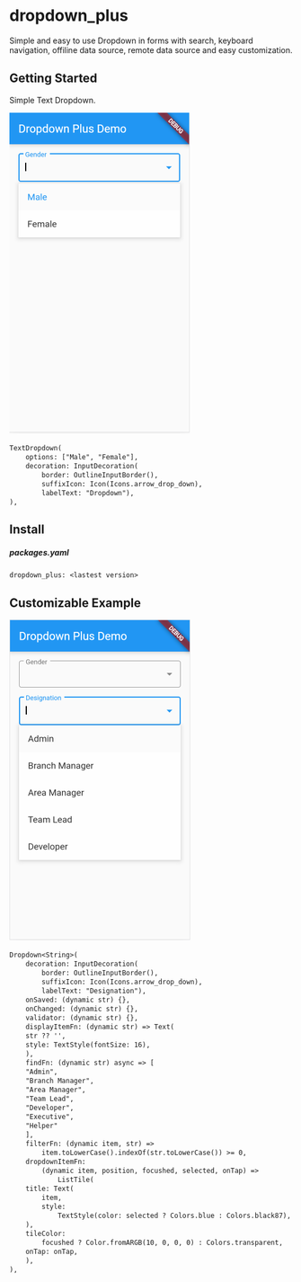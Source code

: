 # dropdown_plus

Simple and easy to use Dropdown in forms with search, keyboard navigation, offiline data source, remote data source and easy customization.

## Getting Started

Simple Text Dropdown.

![](./screenshots/screen1.png?raw=true)

```
TextDropdown(
    options: ["Male", "Female"],
    decoration: InputDecoration(
        border: OutlineInputBorder(),
        suffixIcon: Icon(Icons.arrow_drop_down),
        labelText: "Dropdown"),
),

```

## Install

##### packages.yaml
```
dropdown_plus: <lastest version>
```

## Customizable Example

![](./screenshots/screen2.png?raw=true)

```
Dropdown<String>(
    decoration: InputDecoration(
        border: OutlineInputBorder(),
        suffixIcon: Icon(Icons.arrow_drop_down),
        labelText: "Designation"),
    onSaved: (dynamic str) {},
    onChanged: (dynamic str) {},
    validator: (dynamic str) {},
    displayItemFn: (dynamic str) => Text(
    str ?? '',
    style: TextStyle(fontSize: 16),
    ),
    findFn: (dynamic str) async => [
    "Admin",
    "Branch Manager",
    "Area Manager",
    "Team Lead",
    "Developer",
    "Executive",
    "Helper"
    ],
    filterFn: (dynamic item, str) =>
        item.toLowerCase().indexOf(str.toLowerCase()) >= 0,
    dropdownItemFn:
        (dynamic item, position, focushed, selected, onTap) =>
            ListTile(
    title: Text(
        item,
        style:
            TextStyle(color: selected ? Colors.blue : Colors.black87),
    ),
    tileColor:
        focushed ? Color.fromARGB(10, 0, 0, 0) : Colors.transparent,
    onTap: onTap,
    ),
),
```

